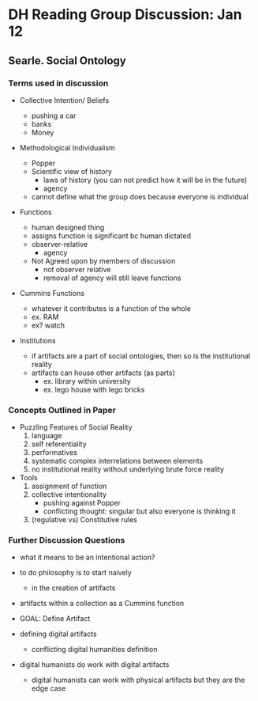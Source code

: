 # DH Reading Group Discussion: Jan 12

## Searle. Social Ontology

### Terms used in discussion
* Collective Intention/ Beliefs
    * pushing a car
    * banks
    * Money

* Methodological Individualism
    * Popper
    * Scientific view of history
        * laws of history (you can not predict how it will be in the future)
        * agency
    * cannot define what the group does because everyone is individual

* Functions
    * human designed thing
    * assigns function is significant bc human dictated
    * observer-relative
        * agency
    * Not Agreed upon by members of discussion
        * not observer relative
        * removal of agency will still leave functions

* Cummins Functions
    * whatever it contributes is a function of the whole
    * ex. RAM
    * ex? watch

* Institutions 
    * if artifacts are a part of social ontologies, then so is the institutional reality
    * artifacts can house other artifacts (as parts)
        * ex. library within university
        * ex. lego house with lego bricks

### Concepts Outlined in Paper

* Puzzling Features of Social Reality
    1. language
    2. self referentiality
    3. performatives
    4. systematic complex interrelations between elements
    5. no institutional reality without underlying brute force reality
* Tools
    1. assignment of function
    2. collective intentionality
        * pushing against Popper
        * conflicting thought: singular but also everyone is thinking it
    3. (regulative vs) Constitutive rules

### Further Discussion Questions
* what it means to be an intentional action?
* to do philosophy is to start naively
    * in the creation of artifacts 

* artifacts within a collection as a Cummins function

* GOAL: Define Artifact
* defining digital artifacts
    * conflicting digital humanities definition 
* digital humanists do work with digital artifacts 
    * digital humanists can work with physical artifacts but they are the edge case
